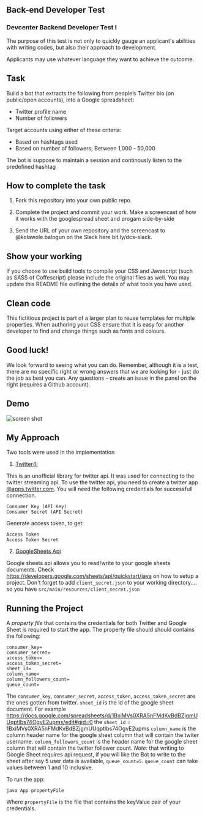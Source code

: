 ## Back-end Developer Test

### Devcenter Backend Developer Test I

The purpose of this test is not only to quickly gauge an applicant's abilities with writing codes, but also their approach to development.

Applicants may use whatever language they want to achieve the outcome.

## Task

Build a bot that extracts the following from people’s Twitter bio (on public/open accounts), into a Google spreadsheet:

* Twitter profile name 
* Number of followers

Target accounts using either of these criteria:
* Based on hashtags used
* Based on number of followers; Between 1,000 - 50,000

The bot is suppose to maintain a session and continously listen to the predefined hashtag

## How to complete the task

1. Fork this repository into your own public repo.

2. Complete the project and commit your work. Make a screencast of how it works with the googlespread sheet and progam side-by-side

3. Send the URL of your own repository and the screencast to @kolawole.balogun on the Slack here bit.ly/dcs-slack.

## Show your working

If you choose to use build tools to compile your CSS and Javascript (such as SASS of Coffescript) please include the original files as well. You may update this README file outlining the details of what tools you have used.

## Clean code

This fictitious project is part of a larger plan to reuse templates for multiple properties. When authoring your CSS ensure that it is easy for another developer to find and change things such as fonts and colours.


## Good luck!

We look forward to seeing what you can do. Remember, although it is a test, there are no specific right or wrong answers that we are looking for - just do the job as best you can. Any questions - create an issue in the panel on the right (requires a Github account).


## Demo
![screen shot](https://user-images.githubusercontent.com/8668661/33088863-330b4250-ceef-11e7-9e9c-b4fd9ca299d8.gif)








## My Approach
Two tools were used in the implementation
1. [Twitter4j](http://twitter4j.org/en/)

  This is an unofficial library for twitter api. It was used for connecting to the twitter streaming api.
  To use the twitter api, you need to create a twitter app [@apps.twitter.com](https://apps.twitter.com). You will need the following     credentials for successfull connection.
  ```
  Consumer Key (API Key)
  Consumer Secret (API Secret)
  ```
  Generate access token, to get:
  ```
  Access Token
  Access Token Secret
  ```
 
 2. [GoogleSheets Api](https://developers.google.com/sheets/api/)
 
 Google sheets api allows you to read/write to your google sheets documents. Check https://developers.google.com/sheets/api/quickstart/java on how to setup a project.
 Don't forget to add `client_secret.json` to your working directory.... so you have `src/main/resources/client_secret.json`
 
## Running the Project

 A *property file* that contains the credentials for both Twitter and Google Sheet is required to start the app.
 The property file should should contains the following:
 
   ```
  consumer_key=
  consumer_secret=
  access_token=
  access_token_secret=
  sheet_id=
  column_name=
  column_followers_count=
  queue_count=
  ```

The `consumer_key`, `consumer_secret`, `access_token`, `access_token_secret`  are the ones gotten from twitter.
`sheet_id` is the id of the google sheet document. For example https://docs.google.com/spreadsheets/d/1BxiMVs0XRA5nFMdKvBdBZjgmUUqptlbs74OgvE2upms/edit#gid=0
the `sheet_id` = 1BxiMVs0XRA5nFMdKvBdBZjgmUUqptlbs74OgvE2upms
`column_name` is the column header name for the google sheet column that will contain the twiter username.
`column_followers_count` is the header name for the google sheet column that will contain the twitter follower count.
*Note:* that writing to Google Sheet requires api request, if you will like the Bot to write to the sheet after say 5 user data is available, `queue_count=5`. `queue_count` can take values between 1 and 10 inclusive.

To run the app:

    java App propertyFile


Where `propertyFile` is the file that contains the keyValue pair of your credentials.


